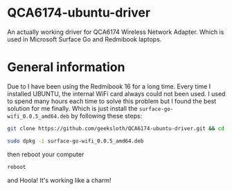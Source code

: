 # QCA6174-ubuntu-driver
An actually working driver for QCA6174 Wireless Network Adapter. Which is used in Microsoft Surface Go and Redmibook laptops.

# General information
Due to I have been using the Redmibook 16 for a long time. Every time I installed UBUNTU, the internal WiFi card always could not been used. I used to spend many hours each time to solve this problem but I found the best solution for me finally. Which is just install the `surface-go-wifi_0.0.5_amd64.deb` by following these steps:

```bash
git clone https://github.com/geeksloth/QCA6174-ubuntu-driver.git && cd QCA6174-ubuntu-driver
```
```bash
sudo dpkg -i surface-go-wifi_0.0.5_amd64.deb
```
then reboot your computer
```bash
reboot
```
and Hoola! It's working like a charm!
